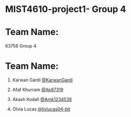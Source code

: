 # MIST4610-project1- Group 4
# Team Name: 
  63756 Group 4 
  
# Team Name:
  1. Karwan Gardi [@KarwanGardi](https://github.com/KarwanGardi)
   
  2. Afaf Khurram [@Ak87319](https://github.com/ak87319)

  3. Akash Kodali [@Amk1234538](https://github.com/Ank1234538)
     
  4. Olvia Lucas [@livlucas04-bit](https://github.com/livlucas04-bit)
